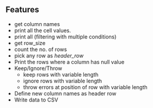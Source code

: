 ## Features
* get column names
* print all the cell values.
* print all (filtering with multiple conditions)
* get row_size
* count the no. of rows
* pick any row as _header_row_
* Print the rows where a column has null value
* Keep/Ignore/Throw
    - keep rows with variable length
    - ignore rows with variable length
    - throw errors at position of row with variable length
* Define new column names as header row
* Write data to CSV